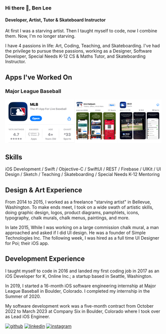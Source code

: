 ### Hi there 👋, Ben Lee
#### Developer, Artist, Tutor & Skateboard Instructor
At first I was a starving artist. Then I taught myself to code, now I combine them. Now, I'm no longer starving. 

I have 4 passions in life: Art, Coding, Teaching, and Skateboarding.  I've had the privilege to pursue these passions, working as a Designer, Software Developer, Special Needs K-12 CS & Maths Tutor, and Skateboarding Instructor.

## Apps I've Worked On

### Major League Baseball
![Image Name](./MLBApps.png)


## Skills 
iOS Development / Swift / Objective-C / SwiftUI / REST / Firebase / UIKit / UI Design / Sketch / Teaching / Skateboarding / Special Needs K-12 Mentoring 

## Design & Art Experience
From 2014 to 2015, I worked as a freelance "starving artist" in Bellevue, Washington. To make ends meet, I took on a wide swath of artistic skills, doing graphic design, logos, product diagrams, pamphlets, icons, typography, chalk murals, chalk menus, paintings, and more. 

In late 2015, While I was working on a large commission chalk mural, a man approached and asked if I did UI design. He was a founder of Simple Technologies Inc.  The following week, I was hired as a full time UI Designer for Poi; their iOS app. 

## Development Experience

I taught myself to code in 2016 and landed my first coding job in 2017 as an iOS Developer for K, Online Inc.; a startup based in Seattle, Washington.  

In 2019, I started a 16-month iOS software engineering internship at Major League Baseball in Boulder, Colorado. I completed my internship in the Summer of 2020.

My software development work was a five-month contract from October 2022 to March 2023 at Company Six in Boulder, Colorado where I took over as Lead iOS Engineer.  




[<img src='https://cdn.jsdelivr.net/npm/simple-icons@3.0.1/icons/github.svg' alt='github' height='40'>](https://github.com/https://github.com/Benjlee92)  [<img src='https://cdn.jsdelivr.net/npm/simple-icons@3.0.1/icons/linkedin.svg' alt='linkedin' height='40'>](https://www.linkedin.com/in/https://www.linkedin.com/in/benjjlee//)  [<img src='https://cdn.jsdelivr.net/npm/simple-icons@3.0.1/icons/instagram.svg' alt='instagram' height='40'>](https://www.instagram.com/https://www.instagram.com/benleestuff//)  

